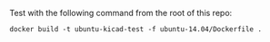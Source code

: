 Test with the following command from the root of this repo:

	docker build -t ubuntu-kicad-test -f ubuntu-14.04/Dockerfile .
